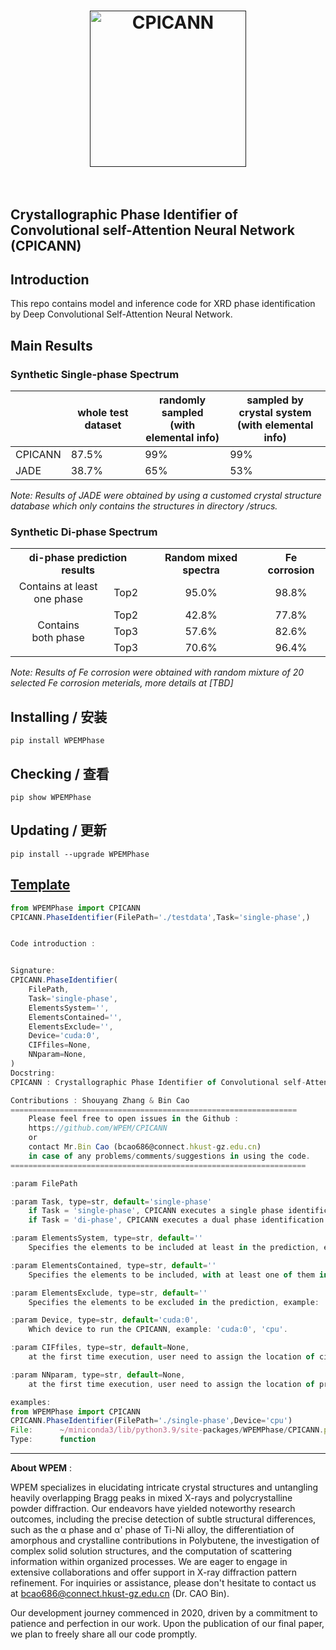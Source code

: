 
<h1 align="center">
  <a href=""><img src="https://github.com/WPEM/CPICANN/assets/86995074/a40efe75-d5a9-4777-9d2a-cb4bed912d53" alt="CPICANN" width="250"></a>
  <br>
  <br>
</h1>

## Crystallographic Phase Identifier of Convolutional self-Attention Neural Network (CPICANN)


## Introduction
This repo contains model and inference code for XRD phase identification by Deep Convolutional Self-Attention Neural Network. 

## Main Results


### Synthetic Single-phase Spectrum
|      | whole test dataset | randomly sampled<br>(with elemental info) | sampled by crystal system<br>(with elemental info) |
|------|--------------------|-------------------------------------------|----------------------------------------------------|
| CPICANN | 87.5%              | 99%                                       | 99%                                                |
| JADE | 38.7%              | 65%                                       | 53%                                                |  

*Note: Results of JADE were obtained by using a customed crystal structure database which only contains the structures in directory /strucs.*

### Synthetic Di-phase Spectrum
<table><tbody>
    <th colspan="2" align="center">di-phase prediction results</th>
    <th align="center">Random mixed spectra</th>
    <th align="center">Fe corrosion</th>
    <tr>
        <td align="center">Contains at least<br>one phase</td>
        <td align="center">Top2</td>
        <td align="center">95.0%</td>
        <td align="center">98.8%</td>
    </tr>
    <tr>
        <td rowspan="3" align="center">Contains<br>both phase</td>
        <td align="center">Top2</td>
        <td align="center">42.8%</td>
        <td align="center">77.8%</td>
    </tr>
    <tr>
        <td align="center">Top3</td>
        <td align="center">57.6%</td>
        <td align="center">82.6%</td>
    </tr>
    <tr>
        <td align="center">Top3</td>
        <td align="center">70.6%</td>
        <td align="center">96.4%</td>
    </tr>
</tbody></table>  

*Note: Results of Fe corrosion were obtained with random mixture of 20 selected Fe corrosion meterials, more details at [TBD]*


## Installing / 安装
    pip install WPEMPhase 
    
## Checking / 查看
    pip show WPEMPhase 
    
## Updating / 更新
    pip install --upgrade WPEMPhase




## [Template](https://github.com/WPEM/CPICANN/tree/main/Template) 
``` javascript
from WPEMPhase import CPICANN
CPICANN.PhaseIdentifier(FilePath='./testdata',Task='single-phase',)


Code introduction :


Signature:
CPICANN.PhaseIdentifier(
    FilePath,
    Task='single-phase',
    ElementsSystem='',
    ElementsContained='',
    ElementsExclude='',
    Device='cuda:0',
    CIFfiles=None,
    NNparam=None,
)
Docstring:
CPICANN : Crystallographic Phase Identifier of Convolutional self-Attention Neural Network

Contributions : Shouyang Zhang & Bin Cao
================================================================
    Please feel free to open issues in the Github :
    https://github.com/WPEM/CPICANN
    or 
    contact Mr.Bin Cao (bcao686@connect.hkust-gz.edu.cn)
    in case of any problems/comments/suggestions in using the code. 
==================================================================

:param FilePath 

:param Task, type=str, default='single-phase'
    if Task = 'single-phase', CPICANN executes a single phase identification task
    if Task = 'di-phase', CPICANN executes a dual phase identification task

:param ElementsSystem, type=str, default=''
    Specifies the elements to be included at least in the prediction, example: 'Fe'.

:param ElementsContained, type=str, default=''
    Specifies the elements to be included, with at least one of them in the prediction, example: 'O_C_S'.

:param ElementsExclude, type=str, default=''
    Specifies the elements to be excluded in the prediction, example: 'Fe_O'

:param Device, type=str, default='cuda:0',
    Which device to run the CPICANN, example: 'cuda:0', 'cpu'.

:param CIFfiles, type=str, default=None,
    at the first time execution, user need to assign the location of cifs' database, viz. strucs.zip file we provided, 

:param NNparam, type=str, default=None,
    at the first time execution, user need to assign the location of pretrained NN parameters, viz. pretrained.zip file we provided, 

examples:
from WPEMPhase import CPICANN
CPICANN.PhaseIdentifier(FilePath='./single-phase',Device='cpu')
File:      ~/miniconda3/lib/python3.9/site-packages/WPEMPhase/CPICANN.py
Type:      function
```

---
**About WPEM** :

WPEM specializes in elucidating intricate crystal structures and untangling heavily overlapping Bragg peaks in mixed X-rays and polycrystalline powder diffraction. Our endeavors have yielded noteworthy research outcomes, including the precise detection of subtle structural differences, such as the α phase and α' phase of Ti-Ni alloy, the differentiation of amorphous and crystalline contributions in Polybutene, the investigation of complex solid solution structures, and the computation of scattering information within organized processes. We are eager to engage in extensive collaborations and offer support in X-ray diffraction pattern refinement. For inquiries or assistance, please don't hesitate to contact us at bcao686@connect.hkust-gz.edu.cn (Dr. CAO Bin).

Our development journey commenced in 2020, driven by a commitment to patience and perfection in our work. Upon the publication of our final paper, we plan to freely share all our code promptly.
